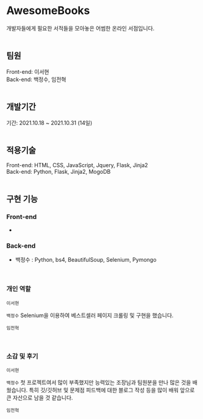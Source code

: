 # AwesomeBooks
개발자들에게 필요한 서적들을 모아놓은 어썸한 온라인 서점입니다.  
</br>

## 팀원
Front-end: 이서현  
Back-end: 백정수, 임전혁  
</br>

## 개발기간

기간: 2021.10.18 ~ 2021.10.31 (14일)  
</br>

## 적용기술
Front-end: HTML, CSS, JavaScript, Jquery, Flask, Jinja2  
Back-end: Python, Flask, Jinja2, MogoDB  
</br>

## 구현 기능
### Front-end
- 


### Back-end
- 백정수 : Python, bs4, BeautifulSoup, Selenium, Pymongo

</br>


### 개인 역할
<code>이서현</code>


<code>백정수</code> Selenium을 이용하여 베스트셀러 페이지 크롤링 및 구현을 했습니다.

<code>임전혁</code>

</br>

### 소감 및 후기
<code>이서현</code>

<code>백정수</code> 첫 프로젝트여서 많이 부족했지만 능력있는 조장님과 팀원분을 만나 많은 것을 배웠습니다. 특히 깃/깃허브 및 문제점 피드백에 대한 블로그 작성 등을 많이 배워 앞으로 큰 자산으로 남을 것 같습니다. 

<code>임전혁</code>
